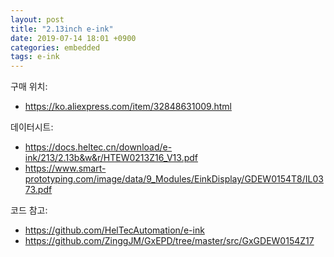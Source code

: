 ```yaml
---
layout: post
title: "2.13inch e-ink"
date: 2019-07-14 18:01 +0900
categories: embedded
tags: e-ink
---
```


구매 위치: 
- https://ko.aliexpress.com/item/32848631009.html

데이터시트:
- https://docs.heltec.cn/download/e-ink/213/2.13b&w&r/HTEW0213Z16_V13.pdf
- https://www.smart-prototyping.com/image/data/9_Modules/EinkDisplay/GDEW0154T8/IL0373.pdf

코드 참고:
- https://github.com/HelTecAutomation/e-ink
- https://github.com/ZinggJM/GxEPD/tree/master/src/GxGDEW0154Z17